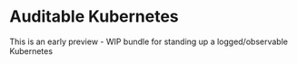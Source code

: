 # Auditable Kubernetes

This is an early preview - WIP bundle for standing up a logged/observable Kubernetes
